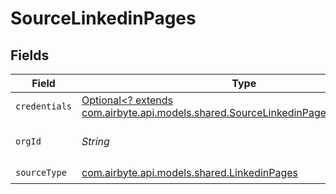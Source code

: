 # SourceLinkedinPages


## Fields

| Field                                                                                                                                           | Type                                                                                                                                            | Required                                                                                                                                        | Description                                                                                                                                     | Example                                                                                                                                         |
| ----------------------------------------------------------------------------------------------------------------------------------------------- | ----------------------------------------------------------------------------------------------------------------------------------------------- | ----------------------------------------------------------------------------------------------------------------------------------------------- | ----------------------------------------------------------------------------------------------------------------------------------------------- | ----------------------------------------------------------------------------------------------------------------------------------------------- |
| `credentials`                                                                                                                                   | [Optional<? extends com.airbyte.api.models.shared.SourceLinkedinPagesAuthentication>](../../models/shared/SourceLinkedinPagesAuthentication.md) | :heavy_minus_sign:                                                                                                                              | N/A                                                                                                                                             |                                                                                                                                                 |
| `orgId`                                                                                                                                         | *String*                                                                                                                                        | :heavy_check_mark:                                                                                                                              | Specify the Organization ID                                                                                                                     | 123456789                                                                                                                                       |
| `sourceType`                                                                                                                                    | [com.airbyte.api.models.shared.LinkedinPages](../../models/shared/LinkedinPages.md)                                                             | :heavy_check_mark:                                                                                                                              | N/A                                                                                                                                             |                                                                                                                                                 |